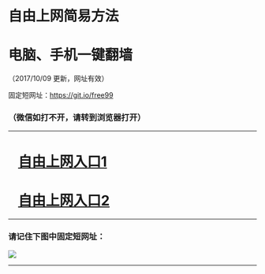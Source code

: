 ﻿# 自由上网简易方法

# 电脑、手机一键翻墙

（2017/10/09 更新，网址有效）

固定短网址：https://git.io/free99

### （微信如打不开，请转到浏览器打开）


***





# &nbsp;&nbsp; <a href="http://ft395932042.fwq-tz-1001.info/fwqtz01.html?t=100900125765 " target="_blank">自由上网入口1</a>
# &nbsp;&nbsp; <a href="http://ft65214984.fwq-tz-1002.info/fwqtz02.html?t=100900125382 " target="_blank">自由上网入口2</a>
***

### 请记住下图中固定短网址：

<img src="https://s3-us-west-2.amazonaws.com/fwq-1001/yjfq-20170905okok.png" /> 


***

